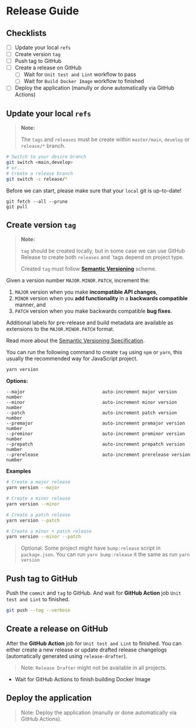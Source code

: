 # Release Guide

## Checklists
- [ ] Update your local `refs`
- [ ] Create version `tag`
- [ ] Push tag to GitHub
- [ ] Create a release on GitHub
  - [ ] Wait for `Unit test and Lint` workflow to pass
  - [ ] Wait for `Build Docker Image` workflow to finished
- [ ] Deploy the application (manully or done automatically via GitHub Actions)

## Update your local `refs`

> **Note:**
> 
> The `tags` and `releases` must be create within `master/main`, `develop` or `release/*` branch.

```sh
# Switch to your desire branch
git switch <main,develop>
# or...
# Create a release branch
git switch -c release/*
```

Before we can start, please make sure that your `local` git is up-to-date!

```
git fetch --all --prune
git pull
```


## Create version `tag`

> **Note:**
> 
> `tag` should be created locally, but in some case we can use GitHub Release to create both `releases` and `tags depend on project type.
>
> Created `tag` must follow [**Semantic Versioning**](https://semver.org/) scheme.

Given a version number `MAJOR.MINOR.PATCH`, increment the:

1. `MAJOR` version when you make **incompatible API changes**,
1. `MINOR` version when you **add functionality** in a **backwards compatible** manner, and
1. `PATCH` version when you make backwards compatible **bug fixes**.

Additional labels for pre-release and build metadata are available as extensions to the `MAJOR.MINOR.PATCH` format.

Read more about the [Semantic Versioning Specification](https://semver.org/#semantic-versioning-specification-semver).

You can run the following command to create `tag` using `npm` or `yarn`, this usually the recommended way for JavaScript project.

```sh
yarn version
```

**Options:**
```
--major                             auto-increment major version number
--minor                             auto-increment minor version number
--patch                             auto-increment patch version number
--premajor                          auto-increment premajor version number
--preminor                          auto-increment preminor version number
--prepatch                          auto-increment prepatch version number
--prerelease                        auto-increment prerelease version number
```

**Examples**

```sh
# Create a major release
yarn version --major

# Create a minor release
yarn version --minor

# Create a patch release
yarn version --patch

# Create a minor + patch release
yarn version --minor --patch
```

> Optional: Some project might have `bump:release` script in `package.json`. You can run `yarn bump:release` it the same as run `yarn version`

## Push tag to GitHub

Push the `commit` and `tag` to GitHub. And wait for **GitHub Action** job `Unit test and Lint` to finished.

```sh
git push --tag --verbose
```

## Create a release on GitHub

After the **GitHub Action** job for `Unit test and Lint` to finished. You can either create a new release or update drafted release changelogs (automatically generated using `release-drafter`).

> Note: `Release Drafter` might not be available in all projects.

- Wait for GitHub Actions to finish building Docker Image

## Deploy the application

> Note: Deploy the application (manully or done automatically via GitHub Actions).
